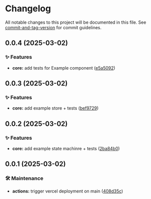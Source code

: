 # Changelog

All notable changes to this project will be documented in this file. See [commit-and-tag-version](https://github.com/absolute-version/commit-and-tag-version) for commit guidelines.

## 0.0.4 (2025-03-02)


### ✨ Features

* **core:** add tests for Example component ([e5a5092](https://github.com/dimitrilahaye/deezer-podcasts-manager/commit/e5a5092221cb28f5a3dd416a803c70becc1a09a1))

## 0.0.3 (2025-03-02)


### ✨ Features

* **core:** add example store + tests ([bef9729](https://github.com/dimitrilahaye/deezer-podcasts-manager/commit/bef972999557ae6981713b3c2a007de529665116))

## 0.0.2 (2025-03-02)


### ✨ Features

* **core:** add example state machinre + tests ([2ba84b0](https://github.com/dimitrilahaye/deezer-podcasts-manager/commit/2ba84b0d8e388aea7788e286f84c3d5d82f9ed00))

## 0.0.1 (2025-03-02)


### 🛠️ Maintenance

* **actions:** trigger vercel deployment on main ([408d35c](https://github.com/dimitrilahaye/deezer-podcasts-manager/commit/408d35c6f9cdf19da4b15e4c9bed44622f44cb31))
